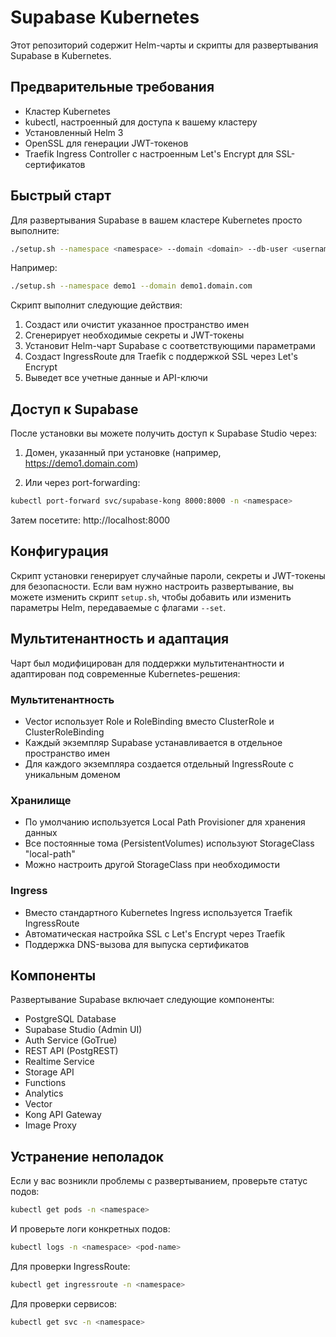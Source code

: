 # Supabase Kubernetes

Этот репозиторий содержит Helm-чарты и скрипты для развертывания Supabase в Kubernetes.

## Предварительные требования

- Кластер Kubernetes
- kubectl, настроенный для доступа к вашему кластеру
- Установленный Helm 3
- OpenSSL для генерации JWT-токенов
- Traefik Ingress Controller с настроенным Let's Encrypt для SSL-сертификатов

## Быстрый старт

Для развертывания Supabase в вашем кластере Kubernetes просто выполните:

```bash
./setup.sh --namespace <namespace> --domain <domain> --db-user <username>
```

Например:

```bash
./setup.sh --namespace demo1 --domain demo1.domain.com
```

Скрипт выполнит следующие действия:
1. Создаст или очистит указанное пространство имен
2. Сгенерирует необходимые секреты и JWT-токены
3. Установит Helm-чарт Supabase с соответствующими параметрами
4. Создаст IngressRoute для Traefik с поддержкой SSL через Let's Encrypt
5. Выведет все учетные данные и API-ключи

## Доступ к Supabase

После установки вы можете получить доступ к Supabase Studio через:

1. Домен, указанный при установке (например, https://demo1.domain.com)

2. Или через port-forwarding:

```bash
kubectl port-forward svc/supabase-kong 8000:8000 -n <namespace>
```

Затем посетите: http://localhost:8000

## Конфигурация

Скрипт установки генерирует случайные пароли, секреты и JWT-токены для безопасности. Если вам нужно настроить развертывание, вы можете изменить скрипт `setup.sh`, чтобы добавить или изменить параметры Helm, передаваемые с флагами `--set`.

## Мультитенантность и адаптация

Чарт был модифицирован для поддержки мультитенантности и адаптирован под современные Kubernetes-решения:

### Мультитенантность
- Vector использует Role и RoleBinding вместо ClusterRole и ClusterRoleBinding
- Каждый экземпляр Supabase устанавливается в отдельное пространство имен
- Для каждого экземпляра создается отдельный IngressRoute с уникальным доменом

### Хранилище
- По умолчанию используется Local Path Provisioner для хранения данных
- Все постоянные тома (PersistentVolumes) используют StorageClass "local-path"
- Можно настроить другой StorageClass при необходимости

### Ingress
- Вместо стандартного Kubernetes Ingress используется Traefik IngressRoute
- Автоматическая настройка SSL с Let's Encrypt через Traefik
- Поддержка DNS-вызова для выпуска сертификатов

## Компоненты

Развертывание Supabase включает следующие компоненты:

- PostgreSQL Database
- Supabase Studio (Admin UI)
- Auth Service (GoTrue)
- REST API (PostgREST)
- Realtime Service
- Storage API
- Functions
- Analytics
- Vector
- Kong API Gateway
- Image Proxy

## Устранение неполадок

Если у вас возникли проблемы с развертыванием, проверьте статус подов:

```bash
kubectl get pods -n <namespace>
```

И проверьте логи конкретных подов:

```bash
kubectl logs -n <namespace> <pod-name>
```

Для проверки IngressRoute:

```bash
kubectl get ingressroute -n <namespace>
```

Для проверки сервисов:

```bash
kubectl get svc -n <namespace>
```
